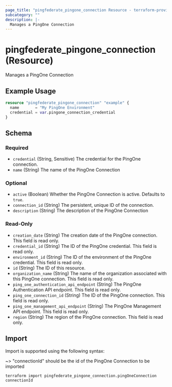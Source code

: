 ```yaml
---
page_title: "pingfederate_pingone_connection Resource - terraform-provider-pingfederate"
subcategory: ""
description: |-
  Manages a PingOne Connection
---
```


# pingfederate_pingone_connection (Resource)

Manages a PingOne Connection

## Example Usage

```terraform
resource "pingfederate_pingone_connection" "example" {
  name       = "My PingOne Environment"
  credential = var.pingone_connection_credential
}
```

<!-- schema generated by tfplugindocs -->
## Schema

### Required

- `credential` (String, Sensitive) The credential for the PingOne connection.
- `name` (String) The name of the PingOne Connection

### Optional

- `active` (Boolean) Whether the PingOne Connection is active. Defaults to `true`.
- `connection_id` (String) The persistent, unique ID of the connection.
- `description` (String) The description of the PingOne Connection

### Read-Only

- `creation_date` (String) The creation date of the PingOne connection. This field is read only.
- `credential_id` (String) The ID of the PingOne credential. This field is read only.
- `environment_id` (String) The ID of the environment of the PingOne credential. This field is read only.
- `id` (String) The ID of this resource.
- `organization_name` (String) The name of the organization associated with this PingOne connection. This field is read only.
- `ping_one_authentication_api_endpoint` (String) The PingOne Authentication API endpoint. This field is read only.
- `ping_one_connection_id` (String) The ID of the PingOne connection. This field is read only.
- `ping_one_management_api_endpoint` (String) The PingOne Management API endpoint. This field is read only.
- `region` (String) The region of the PingOne connection. This field is read only.

## Import

Import is supported using the following syntax:

~> "connectionId" should be the id of the PingOne Connection to be imported

```shell
terraform import pingfederate_pingone_connection.pingOneConnection connectionId
```